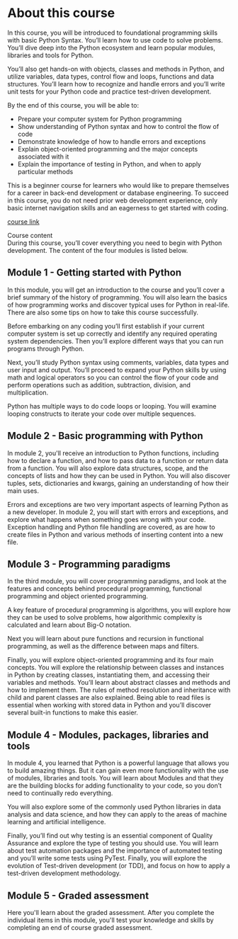 # About this course

In this course, you will be introduced to foundational programming skills with basic Python Syntax. You’ll learn how to use code to solve problems. You’ll dive deep into the Python ecosystem and learn popular modules, libraries and tools for Python. 

You’ll also get hands-on with objects, classes and methods in Python, and utilize variables, data types, control flow and loops, functions and data structures. You’ll learn how to recognize and handle errors and you’ll write unit tests for your Python code and practice test-driven development.

By the end of this course, you will be able to:
- Prepare your computer system for Python programming
- Show understanding of Python syntax and how to control the flow of code
- Demonstrate knowledge of how to handle errors and exceptions
- Explain object-oriented programming and the major concepts associated with it
- Explain the importance of testing in Python, and when to apply particular methods

This is a beginner course for learners who would like to prepare themselves for a career in back-end development or database engineering. To succeed in this course, you do not need prior web development experience, only basic internet navigation skills and an eagerness to get started with coding.

[course link](https://www.coursera.org/learn/programming-in-python)

Course content  
During this course, you’ll cover everything you need to begin with Python development. The content of the four modules is listed below.

## Module 1 - Getting started with Python
In this module, you will get an introduction to the course and you’ll cover a brief summary of the history of programming. You will also learn the basics of how programming works and discover typical uses for Python in real-life. There are also some tips on how to take this course successfully.

Before embarking on any coding you’ll first establish if your current computer system is set up correctly and identify any required operating system dependencies. Then you’ll explore different ways that you can run programs through Python.

Next, you’ll study Python syntax using comments, variables, data types and user input and output. You’ll proceed to expand your Python skills by using math and logical operators so you can control the flow of your code and perform operations such as addition, subtraction, division, and multiplication.

Python has multiple ways to do code loops or looping. You will examine looping constructs to iterate your code over multiple sequences.

## Module 2 - Basic programming with Python
In module 2, you'll receive an introduction to Python functions, including how to declare a function, and how to pass data to a function or return data from a function. You will also explore data structures, scope, and the concepts of lists and how they can be used in Python. You will also discover tuples, sets, dictionaries and kwargs, gaining an understanding of how their main uses.

Errors and exceptions are two very important aspects of learning Python as a new developer. In module 2, you will start with errors and exceptions, and explore what happens when something goes wrong with your code. Exception handling and Python file handling are covered, as are how to create files in Python and various methods of inserting content into a new file.

## Module 3 - Programming paradigms
In the third module, you will cover programming paradigms, and look at the features and concepts behind procedural programming, functional programming and object oriented programming.

A key feature of procedural programming is algorithms, you will explore how they can be used to solve problems, how algorithmic complexity is calculated and learn about Big-O notation.

Next you will learn about pure functions and recursion in functional programming, as well as the difference between maps and filters.

Finally, you will explore object-oriented programming and its four main concepts.  You will explore the relationship between classes and instances in Python by creating classes, instantiating them, and accessing their variables and methods. You’ll learn about abstract classes and methods and how to implement them. The rules of method resolution and inheritance with child and parent classes are also explained. Being able to read files is essential when working with stored data in Python and you’ll discover several built-in functions to make this easier. 

## Module 4  - Modules, packages, libraries and tools
In module 4, you learned that Python is a powerful language that allows you to build amazing things. But it can gain even more functionality with the use of modules, libraries and tools. You will learn about Modules and that they are the building blocks for adding functionality to your code, so you don’t need to continually redo everything.

You will also explore some of the commonly used Python libraries in data analysis and data science, and how they can apply to the areas of machine learning and artificial intelligence.

Finally, you’ll find out why testing is an essential component of Quality Assurance and explore the type of testing you should use. You will learn about test automation packages and the importance of automated testing and you’ll write some tests using PyTest. Finally, you will explore the evolution of Test-driven development (or TDD), and focus on how to apply a test-driven development methodology.

## Module 5 - Graded assessment
Here you'll learn about the graded assessment. After you complete the individual items in this module, you'll test your knowledge and skills by completing an end of course graded assessment.
